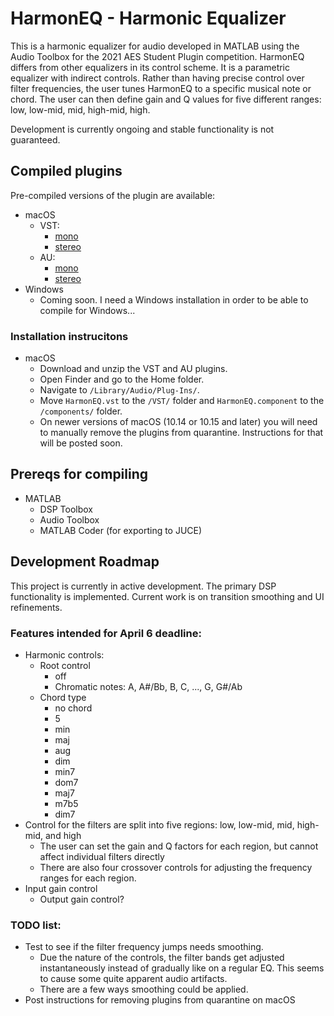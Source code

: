 # HarmonEQ - Harmonic Equalizer

This is a harmonic equalizer for audio developed in MATLAB using the Audio Toolbox for the 2021 AES Student Plugin competition.
HarmonEQ differs from other equalizers in its control scheme. It is a parametric equalizer with indirect controls.
Rather than having precise control over filter frequencies, the user tunes HarmonEQ to a specific musical note or chord.
The user can then define gain and Q values for five different ranges: low, low-mid, mid, high-mid, high.

Development is currently ongoing and stable functionality is not guaranteed.

## Compiled plugins
Pre-compiled versions of the plugin are available:
- macOS
  - VST:
    - [mono](https://github.com/malloyca/HarmonEQ/releases/download/v0.3-alpha/HarmonEQ_mono.vst.zip)
    - [stereo](https://github.com/malloyca/HarmonEQ/releases/download/v0.3-alpha/HarmonEQ.vst.zip)
  - AU:
    - [mono](https://github.com/malloyca/HarmonEQ/releases/download/v0.3-alpha/HarmonEQ_mono.component.zip)
    - [stereo](https://github.com/malloyca/HarmonEQ/releases/download/v0.3-alpha/HarmonEQ.component.zip)
- Windows
  - Coming soon. I need a Windows installation in order to be able to compile for Windows...

### Installation instrucitons
- macOS
  - Download and unzip the VST and AU plugins.
  - Open Finder and go to the Home folder.
  - Navigate to `/Library/Audio/Plug-Ins/`.
  - Move `HarmonEQ.vst` to the `/VST/` folder and `HarmonEQ.component` to the `/components/` folder.
  - On newer versions of macOS (10.14 or 10.15 and later) you will need to manually remove the plugins from quarantine. Instructions for that will be posted soon.

## Prereqs for compiling
- MATLAB
  - DSP Toolbox
  - Audio Toolbox
  - MATLAB Coder (for exporting to JUCE)


## Development Roadmap
This project is currently in active development. The primary DSP functionality is implemented. Current work is on transition smoothing and UI refinements.

### Features intended for April 6 deadline:
- Harmonic controls:
  - Root control
    - off
    - Chromatic notes: A, A#/Bb, B, C, ..., G, G#/Ab
  - Chord type
    - no chord
    - 5
    - min
    - maj
    - aug
    - dim
    - min7
    - dom7
    - maj7
    - m7b5
    - dim7
- Control for the filters are split into five regions: low, low-mid, mid, high-mid, and high
  - The user can set the gain and Q factors for each region, but cannot affect individual filters directly
  - There are also four crossover controls for adjusting the frequency ranges for each region.
- Input gain control
  - Output gain control?


### TODO list:
- Test to see if the filter frequency jumps needs smoothing.
  - Due the nature of the controls, the filter bands get adjusted instantaneously instead of gradually like on a regular EQ. This seems to cause some quite apparent audio artifacts.
  - There are a few ways smoothing could be applied.
- Post instructions for removing plugins from quarantine on macOS

